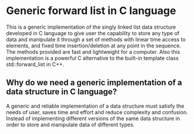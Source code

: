 # Generic forward list in C language
This is a generic implementation of the singly linked list data structure developed in C language to give user the capability to store any type of data and manipulate it through a set of methods
with linear time access to elements, and fixed time insertion/deletion at any point in the sequence. The methods provided are fast and lightweight for a computer. Also this implementation
is a powerful C alternative to the built-in template class std::forward_list in C++.

<h2> Why do we need a generic implementation of a data structure in C language? </h2>
A generic and reliable implementation of a data structure must satisfy the needs of user, saves time and effort and reduce complexity and confusion. Instead of implementing different versions of the same data 
structure in order to store and manipulate data of different types.

 
